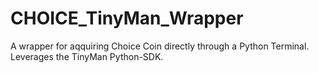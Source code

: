 # CHOICE_TinyMan_Wrapper
A wrapper for aqquiring Choice Coin directly through a Python Terminal. Leverages the TinyMan Python-SDK. 
